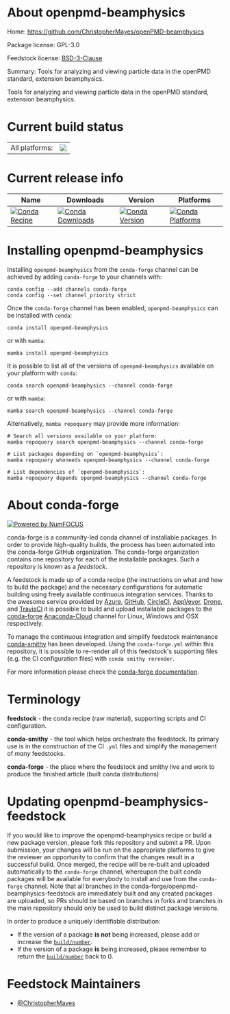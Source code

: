 About openpmd-beamphysics
=========================

Home: https://github.com/ChristopherMayes/openPMD-beamphysics

Package license: GPL-3.0

Feedstock license: [BSD-3-Clause](https://github.com/conda-forge/openpmd-beamphysics-feedstock/blob/main/LICENSE.txt)

Summary: Tools for analyzing and viewing particle data in the openPMD standard, extension beamphysics.

Tools for analyzing and viewing particle data in the openPMD standard,
extension beamphysics.


Current build status
====================


<table><tr><td>All platforms:</td>
    <td>
      <a href="https://dev.azure.com/conda-forge/feedstock-builds/_build/latest?definitionId=8810&branchName=main">
        <img src="https://dev.azure.com/conda-forge/feedstock-builds/_apis/build/status/openpmd-beamphysics-feedstock?branchName=main">
      </a>
    </td>
  </tr>
</table>

Current release info
====================

| Name | Downloads | Version | Platforms |
| --- | --- | --- | --- |
| [![Conda Recipe](https://img.shields.io/badge/recipe-openpmd--beamphysics-green.svg)](https://anaconda.org/conda-forge/openpmd-beamphysics) | [![Conda Downloads](https://img.shields.io/conda/dn/conda-forge/openpmd-beamphysics.svg)](https://anaconda.org/conda-forge/openpmd-beamphysics) | [![Conda Version](https://img.shields.io/conda/vn/conda-forge/openpmd-beamphysics.svg)](https://anaconda.org/conda-forge/openpmd-beamphysics) | [![Conda Platforms](https://img.shields.io/conda/pn/conda-forge/openpmd-beamphysics.svg)](https://anaconda.org/conda-forge/openpmd-beamphysics) |

Installing openpmd-beamphysics
==============================

Installing `openpmd-beamphysics` from the `conda-forge` channel can be achieved by adding `conda-forge` to your channels with:

```
conda config --add channels conda-forge
conda config --set channel_priority strict
```

Once the `conda-forge` channel has been enabled, `openpmd-beamphysics` can be installed with `conda`:

```
conda install openpmd-beamphysics
```

or with `mamba`:

```
mamba install openpmd-beamphysics
```

It is possible to list all of the versions of `openpmd-beamphysics` available on your platform with `conda`:

```
conda search openpmd-beamphysics --channel conda-forge
```

or with `mamba`:

```
mamba search openpmd-beamphysics --channel conda-forge
```

Alternatively, `mamba repoquery` may provide more information:

```
# Search all versions available on your platform:
mamba repoquery search openpmd-beamphysics --channel conda-forge

# List packages depending on `openpmd-beamphysics`:
mamba repoquery whoneeds openpmd-beamphysics --channel conda-forge

# List dependencies of `openpmd-beamphysics`:
mamba repoquery depends openpmd-beamphysics --channel conda-forge
```


About conda-forge
=================

[![Powered by
NumFOCUS](https://img.shields.io/badge/powered%20by-NumFOCUS-orange.svg?style=flat&colorA=E1523D&colorB=007D8A)](https://numfocus.org)

conda-forge is a community-led conda channel of installable packages.
In order to provide high-quality builds, the process has been automated into the
conda-forge GitHub organization. The conda-forge organization contains one repository
for each of the installable packages. Such a repository is known as a *feedstock*.

A feedstock is made up of a conda recipe (the instructions on what and how to build
the package) and the necessary configurations for automatic building using freely
available continuous integration services. Thanks to the awesome service provided by
[Azure](https://azure.microsoft.com/en-us/services/devops/), [GitHub](https://github.com/),
[CircleCI](https://circleci.com/), [AppVeyor](https://www.appveyor.com/),
[Drone](https://cloud.drone.io/welcome), and [TravisCI](https://travis-ci.com/)
it is possible to build and upload installable packages to the
[conda-forge](https://anaconda.org/conda-forge) [Anaconda-Cloud](https://anaconda.org/)
channel for Linux, Windows and OSX respectively.

To manage the continuous integration and simplify feedstock maintenance
[conda-smithy](https://github.com/conda-forge/conda-smithy) has been developed.
Using the ``conda-forge.yml`` within this repository, it is possible to re-render all of
this feedstock's supporting files (e.g. the CI configuration files) with ``conda smithy rerender``.

For more information please check the [conda-forge documentation](https://conda-forge.org/docs/).

Terminology
===========

**feedstock** - the conda recipe (raw material), supporting scripts and CI configuration.

**conda-smithy** - the tool which helps orchestrate the feedstock.
                   Its primary use is in the construction of the CI ``.yml`` files
                   and simplify the management of *many* feedstocks.

**conda-forge** - the place where the feedstock and smithy live and work to
                  produce the finished article (built conda distributions)


Updating openpmd-beamphysics-feedstock
======================================

If you would like to improve the openpmd-beamphysics recipe or build a new
package version, please fork this repository and submit a PR. Upon submission,
your changes will be run on the appropriate platforms to give the reviewer an
opportunity to confirm that the changes result in a successful build. Once
merged, the recipe will be re-built and uploaded automatically to the
`conda-forge` channel, whereupon the built conda packages will be available for
everybody to install and use from the `conda-forge` channel.
Note that all branches in the conda-forge/openpmd-beamphysics-feedstock are
immediately built and any created packages are uploaded, so PRs should be based
on branches in forks and branches in the main repository should only be used to
build distinct package versions.

In order to produce a uniquely identifiable distribution:
 * If the version of a package **is not** being increased, please add or increase
   the [``build/number``](https://docs.conda.io/projects/conda-build/en/latest/resources/define-metadata.html#build-number-and-string).
 * If the version of a package **is** being increased, please remember to return
   the [``build/number``](https://docs.conda.io/projects/conda-build/en/latest/resources/define-metadata.html#build-number-and-string)
   back to 0.

Feedstock Maintainers
=====================

* [@ChristopherMayes](https://github.com/ChristopherMayes/)

